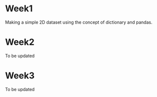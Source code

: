 # Week1

Making a simple 2D dataset using the concept of dictionary and pandas.

# Week2

To be updated

# Week3

To be updated
